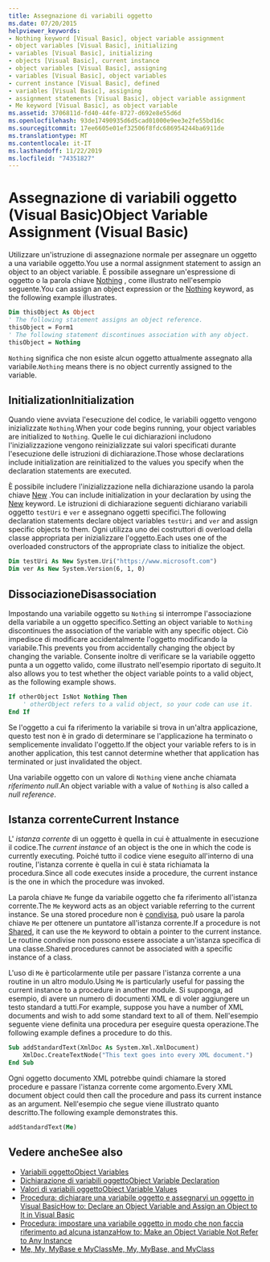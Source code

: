 ```yaml
---
title: Assegnazione di variabili oggetto
ms.date: 07/20/2015
helpviewer_keywords:
- Nothing keyword [Visual Basic], object variable assignment
- object variables [Visual Basic], initializing
- variables [Visual Basic], initializing
- objects [Visual Basic], current instance
- object variables [Visual Basic], assigning
- variables [Visual Basic], object variables
- current instance [Visual Basic], defined
- variables [Visual Basic], assigning
- assignment statements [Visual Basic], object variable assignment
- Me keyword [Visual Basic], as object variable
ms.assetid: 3706811d-fd40-44fe-8727-d692e8e55d6d
ms.openlocfilehash: 93de17490935d6d5cad01000e9ee3e2fe55bd16c
ms.sourcegitcommit: 17ee6605e01ef32506f8fdc686954244ba6911de
ms.translationtype: MT
ms.contentlocale: it-IT
ms.lasthandoff: 11/22/2019
ms.locfileid: "74351827"
---
```

# <a name="object-variable-assignment-visual-basic"></a><span data-ttu-id="c53bd-102">Assegnazione di variabili oggetto (Visual Basic)</span><span class="sxs-lookup"><span data-stu-id="c53bd-102">Object Variable Assignment (Visual Basic)</span></span>

<span data-ttu-id="c53bd-103">Utilizzare un'istruzione di assegnazione normale per assegnare un oggetto a una variabile oggetto.</span><span class="sxs-lookup"><span data-stu-id="c53bd-103">You use a normal assignment statement to assign an object to an object variable.</span></span> <span data-ttu-id="c53bd-104">È possibile assegnare un'espressione di oggetto o la parola chiave [Nothing](../../../../visual-basic/language-reference/nothing.md) , come illustrato nell'esempio seguente.</span><span class="sxs-lookup"><span data-stu-id="c53bd-104">You can assign an object expression or the [Nothing](../../../../visual-basic/language-reference/nothing.md) keyword, as the following example illustrates.</span></span>

```vb
Dim thisObject As Object
' The following statement assigns an object reference.
thisObject = Form1
' The following statement discontinues association with any object.
thisObject = Nothing
```

<span data-ttu-id="c53bd-105">`Nothing` significa che non esiste alcun oggetto attualmente assegnato alla variabile.</span><span class="sxs-lookup"><span data-stu-id="c53bd-105">`Nothing` means there is no object currently assigned to the variable.</span></span>

## <a name="initialization"></a><span data-ttu-id="c53bd-106">Initialization</span><span class="sxs-lookup"><span data-stu-id="c53bd-106">Initialization</span></span>

<span data-ttu-id="c53bd-107">Quando viene avviata l'esecuzione del codice, le variabili oggetto vengono inizializzate `Nothing`.</span><span class="sxs-lookup"><span data-stu-id="c53bd-107">When your code begins running, your object variables are initialized to `Nothing`.</span></span> <span data-ttu-id="c53bd-108">Quelle le cui dichiarazioni includono l'inizializzazione vengono reinizializzate sui valori specificati durante l'esecuzione delle istruzioni di dichiarazione.</span><span class="sxs-lookup"><span data-stu-id="c53bd-108">Those whose declarations include initialization are reinitialized to the values you specify when the declaration statements are executed.</span></span>

<span data-ttu-id="c53bd-109">È possibile includere l'inizializzazione nella dichiarazione usando la parola chiave [New](../../../../visual-basic/language-reference/operators/new-operator.md) .</span><span class="sxs-lookup"><span data-stu-id="c53bd-109">You can include initialization in your declaration by using the [New](../../../../visual-basic/language-reference/operators/new-operator.md) keyword.</span></span> <span data-ttu-id="c53bd-110">Le istruzioni di dichiarazione seguenti dichiarano variabili oggetto `testUri` e `ver` e assegnano oggetti specifici.</span><span class="sxs-lookup"><span data-stu-id="c53bd-110">The following declaration statements declare object variables `testUri` and `ver` and assign specific objects to them.</span></span> <span data-ttu-id="c53bd-111">Ogni utilizza uno dei costruttori di overload della classe appropriata per inizializzare l'oggetto.</span><span class="sxs-lookup"><span data-stu-id="c53bd-111">Each uses one of the overloaded constructors of the appropriate class to initialize the object.</span></span>

```vb
Dim testUri As New System.Uri("https://www.microsoft.com")
Dim ver As New System.Version(6, 1, 0)
```

## <a name="disassociation"></a><span data-ttu-id="c53bd-112">Dissociazione</span><span class="sxs-lookup"><span data-stu-id="c53bd-112">Disassociation</span></span>

<span data-ttu-id="c53bd-113">Impostando una variabile oggetto su `Nothing` si interrompe l'associazione della variabile a un oggetto specifico.</span><span class="sxs-lookup"><span data-stu-id="c53bd-113">Setting an object variable to `Nothing` discontinues the association of the variable with any specific object.</span></span> <span data-ttu-id="c53bd-114">Ciò impedisce di modificare accidentalmente l'oggetto modificando la variabile.</span><span class="sxs-lookup"><span data-stu-id="c53bd-114">This prevents you from accidentally changing the object by changing the variable.</span></span> <span data-ttu-id="c53bd-115">Consente inoltre di verificare se la variabile oggetto punta a un oggetto valido, come illustrato nell'esempio riportato di seguito.</span><span class="sxs-lookup"><span data-stu-id="c53bd-115">It also allows you to test whether the object variable points to a valid object, as the following example shows.</span></span>

```vb
If otherObject IsNot Nothing Then
    ' otherObject refers to a valid object, so your code can use it.
End If
```

<span data-ttu-id="c53bd-116">Se l'oggetto a cui fa riferimento la variabile si trova in un'altra applicazione, questo test non è in grado di determinare se l'applicazione ha terminato o semplicemente invalidato l'oggetto.</span><span class="sxs-lookup"><span data-stu-id="c53bd-116">If the object your variable refers to is in another application, this test cannot determine whether that application has terminated or just invalidated the object.</span></span>

<span data-ttu-id="c53bd-117">Una variabile oggetto con un valore di `Nothing` viene anche chiamata *riferimento null*.</span><span class="sxs-lookup"><span data-stu-id="c53bd-117">An object variable with a value of `Nothing` is also called a *null reference*.</span></span>

## <a name="current-instance"></a><span data-ttu-id="c53bd-118">Istanza corrente</span><span class="sxs-lookup"><span data-stu-id="c53bd-118">Current Instance</span></span>

<span data-ttu-id="c53bd-119">L' *istanza corrente* di un oggetto è quella in cui è attualmente in esecuzione il codice.</span><span class="sxs-lookup"><span data-stu-id="c53bd-119">The *current instance* of an object is the one in which the code is currently executing.</span></span> <span data-ttu-id="c53bd-120">Poiché tutto il codice viene eseguito all'interno di una routine, l'istanza corrente è quella in cui è stata richiamata la procedura.</span><span class="sxs-lookup"><span data-stu-id="c53bd-120">Since all code executes inside a procedure, the current instance is the one in which the procedure was invoked.</span></span>

<span data-ttu-id="c53bd-121">La parola chiave `Me` funge da variabile oggetto che fa riferimento all'istanza corrente.</span><span class="sxs-lookup"><span data-stu-id="c53bd-121">The `Me` keyword acts as an object variable referring to the current instance.</span></span> <span data-ttu-id="c53bd-122">Se una stored procedure non è [condivisa](../../../../visual-basic/language-reference/modifiers/shared.md), può usare la parola chiave `Me` per ottenere un puntatore all'istanza corrente.</span><span class="sxs-lookup"><span data-stu-id="c53bd-122">If a procedure is not [Shared](../../../../visual-basic/language-reference/modifiers/shared.md), it can use the `Me` keyword to obtain a pointer to the current instance.</span></span> <span data-ttu-id="c53bd-123">Le routine condivise non possono essere associate a un'istanza specifica di una classe.</span><span class="sxs-lookup"><span data-stu-id="c53bd-123">Shared procedures cannot be associated with a specific instance of a class.</span></span>

<span data-ttu-id="c53bd-124">L'uso di `Me` è particolarmente utile per passare l'istanza corrente a una routine in un altro modulo.</span><span class="sxs-lookup"><span data-stu-id="c53bd-124">Using `Me` is particularly useful for passing the current instance to a procedure in another module.</span></span> <span data-ttu-id="c53bd-125">Si supponga, ad esempio, di avere un numero di documenti XML e di voler aggiungere un testo standard a tutti.</span><span class="sxs-lookup"><span data-stu-id="c53bd-125">For example, suppose you have a number of XML documents and wish to add some standard text to all of them.</span></span> <span data-ttu-id="c53bd-126">Nell'esempio seguente viene definita una procedura per eseguire questa operazione.</span><span class="sxs-lookup"><span data-stu-id="c53bd-126">The following example defines a procedure to do this.</span></span>

```vb
Sub addStandardText(XmlDoc As System.Xml.XmlDocument)
    XmlDoc.CreateTextNode("This text goes into every XML document.")
End Sub
```

<span data-ttu-id="c53bd-127">Ogni oggetto documento XML potrebbe quindi chiamare la stored procedure e passare l'istanza corrente come argomento.</span><span class="sxs-lookup"><span data-stu-id="c53bd-127">Every XML document object could then call the procedure and pass its current instance as an argument.</span></span> <span data-ttu-id="c53bd-128">Nell'esempio che segue viene illustrato quanto descritto.</span><span class="sxs-lookup"><span data-stu-id="c53bd-128">The following example demonstrates this.</span></span>

```vb
addStandardText(Me)
```

## <a name="see-also"></a><span data-ttu-id="c53bd-129">Vedere anche</span><span class="sxs-lookup"><span data-stu-id="c53bd-129">See also</span></span>

- [<span data-ttu-id="c53bd-130">Variabili oggetto</span><span class="sxs-lookup"><span data-stu-id="c53bd-130">Object Variables</span></span>](../../../../visual-basic/programming-guide/language-features/variables/object-variables.md)
- [<span data-ttu-id="c53bd-131">Dichiarazione di variabili oggetto</span><span class="sxs-lookup"><span data-stu-id="c53bd-131">Object Variable Declaration</span></span>](../../../../visual-basic/programming-guide/language-features/variables/object-variable-declaration.md)
- [<span data-ttu-id="c53bd-132">Valori di variabili oggetto</span><span class="sxs-lookup"><span data-stu-id="c53bd-132">Object Variable Values</span></span>](../../../../visual-basic/programming-guide/language-features/variables/object-variable-values.md)
- [<span data-ttu-id="c53bd-133">Procedura: dichiarare una variabile oggetto e assegnarvi un oggetto in Visual Basic</span><span class="sxs-lookup"><span data-stu-id="c53bd-133">How to: Declare an Object Variable and Assign an Object to It in Visual Basic</span></span>](../../../../visual-basic/programming-guide/language-features/variables/how-to-declare-an-object-variable-and-assign-an-object-to-it.md)
- [<span data-ttu-id="c53bd-134">Procedura: impostare una variabile oggetto in modo che non faccia riferimento ad alcuna istanza</span><span class="sxs-lookup"><span data-stu-id="c53bd-134">How to: Make an Object Variable Not Refer to Any Instance</span></span>](../../../../visual-basic/programming-guide/language-features/variables/how-to-make-an-object-variable-not-refer-to-any-instance.md)
- [<span data-ttu-id="c53bd-135">Me, My, MyBase e MyClass</span><span class="sxs-lookup"><span data-stu-id="c53bd-135">Me, My, MyBase, and MyClass</span></span>](../../../../visual-basic/programming-guide/program-structure/me-my-mybase-and-myclass.md)
